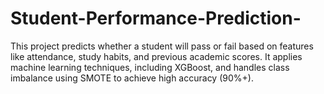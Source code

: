 # Student-Performance-Prediction-
This project predicts whether a student will pass or fail based on features like attendance, study habits, and previous academic scores. It applies machine learning techniques, including XGBoost, and handles class imbalance using SMOTE to achieve high accuracy (90%+).
